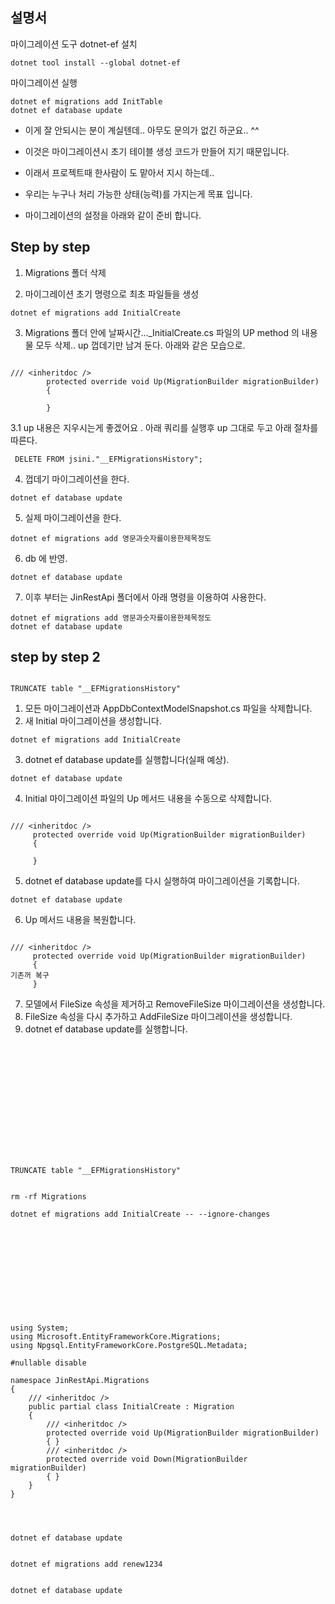 ## 설명서





마이그레이션 도구 dotnet-ef 설치
```
dotnet tool install --global dotnet-ef

```

마이그레이션 실행
```
dotnet ef migrations add InitTable
dotnet ef database update

```


- 이게 잘 안되시는 분이 계실텐데.. 아무도 문의가 없긴 하군요.. ^^

- 이것은 마이그레이션시 초기 테이블 생성 코드가 만들어 지기 때문입니다.
- 이래서 프로젝트때 한사람이 도 맡아서 지시 하는데..
- 우리는 누구나 처리 가능한 상태(능력)를 가지는게 목표 입니다.

- 마이그레이션의 설정을 아래와 같이 준비 합니다.





## Step by step


1. Migrations 폴더 삭제


2. 마이그레이션 초기 명령으로 최초 파일들을 생성
```
dotnet ef migrations add InitialCreate
```

3. Migrations 폴더 안에   날짜시간..._InitialCreate.cs 파일의 UP method 의 내용물 모두 삭제.. up 껍데기만 남겨 둔다.
아래와 같은 모습으로.
```

/// <inheritdoc />
        protected override void Up(MigrationBuilder migrationBuilder)
        {

        }  
```

3.1 up 내용은 지우시는게 좋겠어요 . 아래 쿼리를 실행후 up 그대로 두고 아래 절차를 따른다.
```
 DELETE FROM jsini."__EFMigrationsHistory";
```

4. 껍데기 마이그레이션을 한다.
```
dotnet ef database update
```

5. 실제 마이그레이션을 한다. 
```
dotnet ef migrations add 영문과숫자를이용한제목정도
```

6. db 에 반영. 
```
dotnet ef database update
```

7. 이후 부터는 JinRestApi 폴더에서 아래 명령을 이용하여 사용한다.
```
dotnet ef migrations add 영문과숫자를이용한제목정도
dotnet ef database update

```


## step by step 2


```

TRUNCATE table "__EFMigrationsHistory"

```

  1. 모든 마이그레이션과 AppDbContextModelSnapshot.cs 파일을 삭제합니다.
   2. 새 Initial 마이그레이션을 생성합니다.
   ```
   dotnet ef migrations add InitialCreate
   ```
   3. dotnet ef database update를 실행합니다(실패 예상).
   
```
dotnet ef database update
```

   4. Initial 마이그레이션 파일의 Up 메서드 내용을 수동으로 삭제합니다.

   ```

/// <inheritdoc />
        protected override void Up(MigrationBuilder migrationBuilder)
        {

        }  
```


   5. dotnet ef database update를 다시 실행하여 마이그레이션을 기록합니다.

   ```
dotnet ef database update
```


   6. Up 메서드 내용을 복원합니다.   
   ```

/// <inheritdoc />
        protected override void Up(MigrationBuilder migrationBuilder)
        {
기존꺼 복구
        }  
```
   7. 모델에서 FileSize 속성을 제거하고 RemoveFileSize 마이그레이션을 생성합니다.
   8. FileSize 속성을 다시 추가하고 AddFileSize 마이그레이션을 생성합니다.
   9. dotnet ef database update를 실행합니다.



```














TRUNCATE table "__EFMigrationsHistory"


rm -rf Migrations

dotnet ef migrations add InitialCreate -- --ignore-changes












using System;
using Microsoft.EntityFrameworkCore.Migrations;
using Npgsql.EntityFrameworkCore.PostgreSQL.Metadata;

#nullable disable

namespace JinRestApi.Migrations
{
    /// <inheritdoc />
    public partial class InitialCreate : Migration
    {
        /// <inheritdoc />
        protected override void Up(MigrationBuilder migrationBuilder)
        { }
        /// <inheritdoc />
        protected override void Down(MigrationBuilder migrationBuilder)
        { }
    }
}




dotnet ef database update


dotnet ef migrations add renew1234


dotnet ef database update


```

